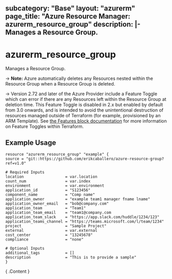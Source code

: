 
subcategory: "Base"
layout: "azurerm"
page_title: "Azure Resource Manager: azurerm_resource_group"
description: |-
  Manages a Resource Group.
---

# azurerm_resource_group

Manages a Resource Group.

-> **Note:** Azure automatically deletes any Resources nested within the Resource Group when a Resource Group is deleted.

-> Version 2.72 and later of the Azure Provider include a Feature Toggle which can error if there are any Resources left within the Resource Group at deletion time. This Feature Toggle is disabled in 2.x but enabled by default from 3.0 onwards, and is intended to avoid the unintentional destruction of resources managed outside of Terraform (for example, provisioned by an ARM Template). See [the Features block documentation](https://registry.terraform.io/providers/hashicorp/azurerm/latest/docs#features) for more information on Feature Toggles within Terraform.

## Example Usage

```hcl
resource "azurerm_resource_group" "example" {
source = "git::https://github.com/erikcaballero/azure-resource-group?ref=v1.0"

# Required Inputs
location                  = var.location
count_num                 = var.index
environment               = var.environment
application_id            = "S123456"
component_name            = "Comp name"
application_owner         = "example team1 manager fname lname"
application_owner_email   = "bob@company.com"
application_team          = "Team1"
application_team_email    = "team1@company.com
application_team_slack    = "https://app.slack.com/huddle/1234/123"
application_teams_channel = "https://teams.microsoft.com/l/team/1234"
project                   = "Sample Project"
external                  = var.external
cost_center               = "13245678"
compliance                = "none"

# Optional Inputs
additional_tags           = []
description               = "This is to provide a sample"
}
```


<!-- BEGIN_TF_DOCS --> 
{ .Content } 
<!-- END_TF_DOCS --> 


